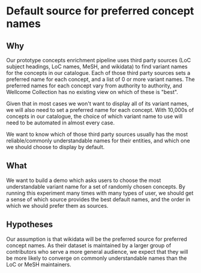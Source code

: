# Default source for preferred concept names

## Why

Our prototype concepts enrichment pipeline uses third party sources (LoC subject headings, LoC names, MeSH, and wikidata) to find variant names for the concepts in our catalogue. Each of those third party sources sets a preferred name for each concept, and a list of 0 or more variant names. The preferred names for each concept vary from authority to authority, and Wellcome Collection has no existing view on which of these is "best".

Given that in most cases we won't want to display all of its variant names, we will also need to set a preferred name for each concept. With 10,000s of concepts in our catalogue, the choice of which variant name to use will need to be automated in almost every case.

We want to know which of those third party sources usually has the most reliable/commonly understandable names for their entities, and which one we should choose to display by default.

## What

We want to build a demo which asks users to choose the most understandable variant name for a set of randomly chosen concepts. By running this experiment many times with many types of user, we should get a sense of which source provides the best default names, and the order in which we should prefer them as sources.

## Hypotheses

Our assumption is that wikidata will be the preferred source for preferred concept names. As their dataset is maintained by a larger group of contributors who serve a more general audience, we expect that they will be more likely to converge on commonly understandable names than the LoC or MeSH maintainers.
